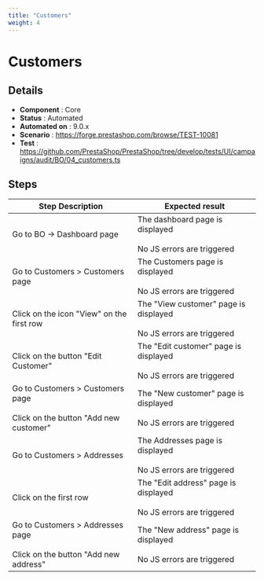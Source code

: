 ```yaml
---
title: "Customers"
weight: 4
---
```


# Customers
## Details
* **Component** : Core
* **Status** : Automated
* **Automated on** : 9.0.x
* **Scenario** : https://forge.prestashop.com/browse/TEST-10081
* **Test** : https://github.com/PrestaShop/PrestaShop/tree/develop/tests/UI/campaigns/audit/BO/04_customers.ts

## Steps
| Step Description | Expected result |
| ----- | ----- |
| Go to BO -> Dashboard page | The dashboard page is displayed<br><br>No JS errors are triggered |
| Go to Customers > Customers page | The Customers page is displayed<br><br>No JS errors are triggered |
| Click on the icon "View" on the first row | The "View customer" page is displayed<br><br>No JS errors are triggered |
| Click on the button "Edit Customer" | The "Edit customer" page is displayed<br><br>No JS errors are triggered |
| Go to Customers > Customers page<br><br>Click on the button "Add new customer" | The "New customer" page is displayed<br><br>No JS errors are triggered |
| Go to Customers > Addresses | The Addresses page is displayed<br><br>No JS errors are triggered |
| Click on the first row | The "Edit address" page is displayed<br><br>No JS errors are triggered |
| Go to Customers > Addresses page<br><br>Click on the button "Add new address" | The "New address" page is displayed<br><br>No JS errors are triggered |
